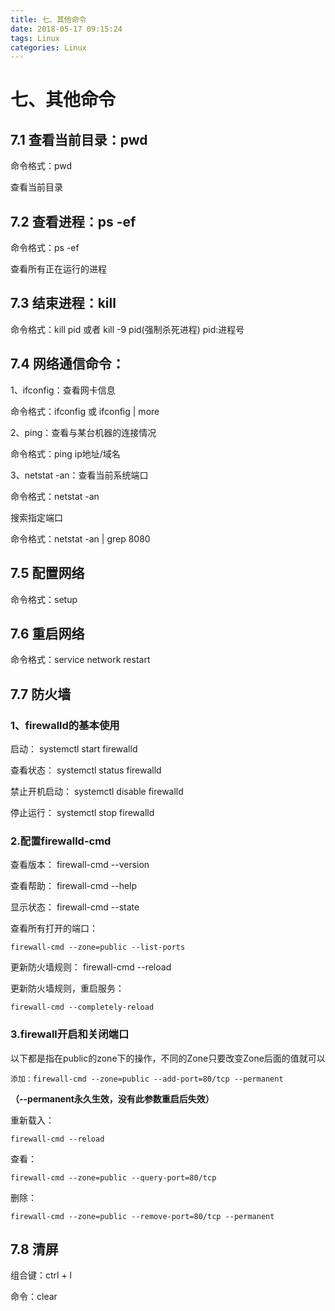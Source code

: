 ```yaml
---
title: 七、其他命令
date: 2018-05-17 09:15:24
tags: Linux
categories: Linux
---
```

# 七、其他命令
## 7.1 查看当前目录：pwd
命令格式：pwd

查看当前目录
## 7.2 查看进程：ps -ef
命令格式：ps -ef

查看所有正在运行的进程

## 7.3 结束进程：kill
命令格式：kill pid 或者 kill -9 pid(强制杀死进程) pid:进程号

## 7.4 网络通信命令：
1、ifconfig：查看网卡信息

命令格式：ifconfig 或 ifconfig | more

2、ping：查看与某台机器的连接情况

命令格式：ping ip地址/域名

3、netstat -an：查看当前系统端口

命令格式：netstat -an

搜索指定端口

命令格式：netstat -an | grep 8080

## 7.5 配置网络
命令格式：setup

## 7.6 重启网络
命令格式：service network restart

## 7.7 防火墙
### 1、firewalld的基本使用
启动： systemctl start firewalld

查看状态： systemctl status firewalld 

禁止开机启动： systemctl disable firewalld

停止运行： systemctl stop firewalld

### 2.配置firewalld-cmd
查看版本： firewall-cmd --version

查看帮助： firewall-cmd --help

显示状态： firewall-cmd --state

查看所有打开的端口： 
```
firewall-cmd --zone=public --list-ports
```


更新防火墙规则： firewall-cmd --reload

更新防火墙规则，重启服务： 
```
firewall-cmd --completely-reload
```


### 3.firewall开启和关闭端口
以下都是指在public的zone下的操作，不同的Zone只要改变Zone后面的值就可以


```
添加：firewall-cmd --zone=public --add-port=80/tcp --permanent    
```
**（--permanent永久生效，没有此参数重启后失效）**

重新载入：

```
firewall-cmd --reload
```


查看：

```
firewall-cmd --zone=public --query-port=80/tcp
```


删除：

```
firewall-cmd --zone=public --remove-port=80/tcp --permanent
```
## 7.8 清屏
组合键：ctrl + l

命令：clear
